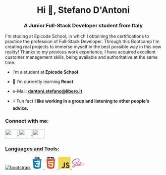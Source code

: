 <h1 align="center">Hi 👋, Stefano D'Antoni</h1>
<h3 align="center">A Junior Full-Stack Developer student from Italy</h3>
<p>I'm studing at Epicode School, in which I obtaining the certifications to practice the profession of Full-Stack Developer. 
Through this Bootcamp I'm creating real projects to immerse myself in the best possible way in this new reality!
Thanks to my previous work experience, I have acquired excellent customer management skills, being available and authoritative at the same time.</p>

- I'm a student at **Epicode School**

- 🌱 I’m currently learning **React**

- e-Mail: **dantoni.stefano@libero.it**

- ⚡ Fun fact **I like working in a group and listening to other people's advice.**

<h3 align="left">Connect with me:</h3>
<p align="left">
<a href="https://www.instagram.com/_stefano_87/" target="blank"><img align="center" src="https://raw.githubusercontent.com/rahuldkjain/github-profile-readme-generator/master/src/images/icons/Social/instagram.svg" height="30" width="40" />
  <a href="https://www.facebook.com/stefano.dantoni2/" target="blank"><img align="center" src="https://raw.githubusercontent.com/rahuldkjain/github-profile-readme-generator/master/src/images/icons/Social/facebook.svg" height="30" width="40" />
    <a href="https://www.linkedin.com/in/stefano-d%E2%80%99antoni-a77744277/"><img align="center" src="https://raw.githubusercontent.com/rahuldkjain/github-profile-readme-generator/master/src/images/icons/Social/linked-in-alt.svg" height="30" width="40" />
</p>

<h3 align="left">Languages and Tools:</h3>
<p align="left"><a href="https://getbootstrap.com/" target="_blank" rel="noreferrer"> <img src="https://getbootstrap.com/docs/5.3/assets/brand/bootstrap-logo.svg" alt="bootstrap" width="40" height="40"/>
  <a href="https://www.w3schools.com/css/" target="_blank" rel="noreferrer"> <img src="https://raw.githubusercontent.com/devicons/devicon/master/icons/css3/css3-original-wordmark.svg" alt="css3" width="40" height="40"/><a href="https://www.w3.org/html/" target="_blank" rel="noreferrer"> <img src="https://raw.githubusercontent.com/devicons/devicon/master/icons/html5/html5-original-wordmark.svg" alt="html5" width="40" height="40"/><a href="https://developer.mozilla.org/en-US/docs/Web/JavaScript" target="_blank" rel="noreferrer"> <img src="https://raw.githubusercontent.com/devicons/devicon/master/icons/javascript/javascript-original.svg" alt="javascript" width="40" height="40"/><a href="https://sass-lang.com" target="_blank" rel="noreferrer"> <img src="https://raw.githubusercontent.com/devicons/devicon/master/icons/sass/sass-original.svg" alt="sass" width="40" height="40"/></p>

